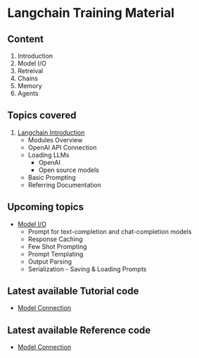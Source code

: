 # Langchain Training Material

## Content
1. Introduction
2. Model I/O
3. Retreival
4. Chains
5. Memory
6. Agents

## Topics covered

1. [Langchain Introduction](https://saisrinivas-samoju.github.io/langchain_training/introduction/)
    * Modules Overview
    * OpenAI API Connection
    * Loading LLMs
        * OpenAI
        * Open source models
    * Basic Prompting
    * Referring Documentation

## Upcoming topics

* [Model I/O](https://github.com/saisrinivas-samoju/langchain_training/blob/main/notebooks/model_io.ipynb)
    * Prompt for text-completion and chat-completion models
    * Response Caching
    * Few Shot Prompting
    * Prompt Templating
    * Output Parsing
    * Serialization - Saving & Loading Prompts

## Latest available Tutorial code

* [Model Connection](https://github.com/saisrinivas-samoju/langchain_training/blob/main/tutorials/model_connection.ipynb)

## Latest available Reference code

* [Model Connection](https://github.com/saisrinivas-samoju/langchain_training/blob/main/notebooks/model_connection.ipynb)